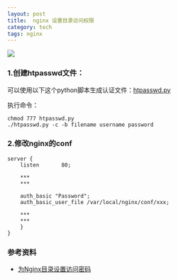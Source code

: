 ```yaml
---
layout: post
title:  nginx 设置目录访问权限
category: tech
tags: nginx
---
```

![](https://cdn.kelu.org/blog/tags/nginx.jpg)

### 1.创建htpasswd文件：

可以使用以下这个python脚本生成认证文件：[htpasswd.py](https://gist.githubusercontent.com/kelvinblood/efd9d19cc981f71b3f94ee0e04f2ea96/raw/b84137bc2024d30d4ab57a778b5938e9eeef0632/htpasswd.py)

执行命令：

    chmod 777 htpasswd.py
    ./htpasswd.py -c -b filename username password

### 2.修改nginx的conf

    server {
        listen       80;
        
        ***
        ***
        
        auth_basic "Password";
        auth_basic_user_file /var/local/nginx/conf/xxx;

        *** 
        *** 
        }
    }


### 参考资料

* [为Nginx目录设置访问密码](http://yynotes.net/nginx-basic-auth/)
